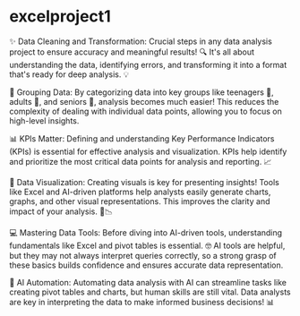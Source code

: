 # excelproject1
✨ Data Cleaning and Transformation: Crucial steps in any data analysis project to ensure accuracy and meaningful results! 🔍 It's all about understanding the data, identifying errors, and transforming it into a format that's ready for deep analysis. 💡

🎯 Grouping Data: By categorizing data into key groups like teenagers 👦, adults 👨, and seniors 👵, analysis becomes much easier! This reduces the complexity of dealing with individual data points, allowing you to focus on high-level insights.

📊 KPIs Matter: Defining and understanding Key Performance Indicators (KPIs) is essential for effective analysis and visualization. KPIs help identify and prioritize the most critical data points for analysis and reporting. 📈

🎨 Data Visualization: Creating visuals is key for presenting insights! Tools like Excel and AI-driven platforms help analysts easily generate charts, graphs, and other visual representations. This improves the clarity and impact of your analysis. 🎯📉

💻 Mastering Data Tools: Before diving into AI-driven tools, understanding fundamentals like Excel and pivot tables is essential. 🤓 AI tools are helpful, but they may not always interpret queries correctly, so a strong grasp of these basics builds confidence and ensures accurate data representation.

🤖 AI Automation: Automating data analysis with AI can streamline tasks like creating pivot tables and charts, but human skills are still vital. Data analysts are key in interpreting the data to make informed business decisions! 📊
